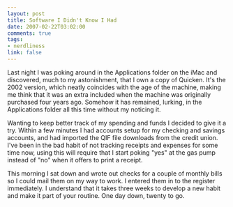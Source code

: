 ```yaml
--- 
layout: post
title: Software I Didn't Know I Had
date: 2007-02-22T03:02:00
comments: true
tags:
- nerdliness
link: false
---
```

Last night I was poking around in the Applications folder on the iMac and discovered, much to my astonishment, that I own a copy of Quicken. It's the 2002 version, which neatly coincides with the age of the machine, making me think that it was an extra included when the machine was originally purchased four years ago. Somehow it has remained, lurking, in the Applications folder all this time without my noticing it.

Wanting to keep better track of my spending and funds I decided to give it a try. Within a few minutes I had accounts setup for my checking and savings accounts, and had imported the QIF file downloads from the credit union. I've been in the bad habit of not tracking receipts and expenses for some time now, using this will require that I start poking "yes" at the gas pump instead of "no" when it offers to print a receipt.

This morning I sat down and wrote out checks for a couple of monthly bills so I could mail them on my way to work. I entered them in to the register immediately. I understand that it takes three weeks to develop a new habit and make it part of your routine. One day down, twenty to go.
